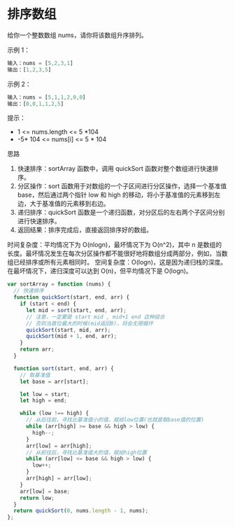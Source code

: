 # 排序数组

给你一个整数数组 nums，请你将该数组升序排列。

示例 1：

```js
输入：nums = [5,2,3,1]
输出：[1,2,3,5]
```

示例 2：

```js
输入：nums = [5,1,1,2,0,0]
输出：[0,0,1,1,2,5]
```

提示：

- 1 <= nums.length <= 5 \*104
- -5* 104 <= nums[i] <= 5 * 104

思路

1. 快速排序：sortArray 函数中，调用 quickSort 函数对整个数组进行快速排序。
2. 分区操作：sort 函数用于对数组的一个子区间进行分区操作，选择一个基准值 base，然后通过两个指针 low 和 high 的移动，将小于基准值的元素移到左边，大于基准值的元素移到右边。
3. 递归排序：quickSort 函数是一个递归函数，对分区后的左右两个子区间分别进行快速排序。
4. 返回结果：排序完成后，直接返回排序好的数组。

时间复杂度：平均情况下为 O(nlogn)，最坏情况下为 O(n^2)，其中 n 是数组的长度。最坏情况发生在每次分区操作都不能很好地将数组分成两部分，例如，当数组已经排序或所有元素相同时。
空间复杂度：O(logn)，这是因为递归栈的深度。在最坏情况下，递归深度可以达到 O(n)，但平均情况下是 O(logn)。

```js
var sortArray = function (nums) {
  // 快速排序
  function quickSort(start, end, arr) {
    if (start < end) {
      let mid = sort(start, end, arr);
      // 注意，一定要是 start mid , mid+1 end 这种组合
      // 否则当首位最大的时候(mid返回0)，将会无限循环
      quickSort(start, mid, arr);
      quickSort(mid + 1, end, arr);
    }
    return arr;
  }

  function sort(start, end, arr) {
    // 取基准值
    let base = arr[start];

    let low = start;
    let high = end;

    while (low !== high) {
      // 从后往前，寻找比基准值小的值，赋给low位置(也就是取base值的位置)
      while (arr[high] >= base && high > low) {
        high--;
      }
      arr[low] = arr[high];
      // 从前往后，寻找比基准值大的值，赋给high位置
      while (arr[low] <= base && high > low) {
        low++;
      }
      arr[high] = arr[low];
    }
    arr[low] = base;
    return low;
  }
  return quickSort(0, nums.length - 1, nums);
};
```
